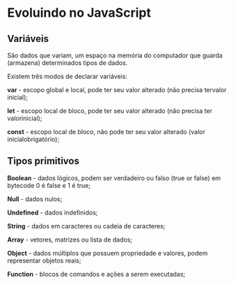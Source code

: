 # Evoluindo no JavaScript

## Variáveis 
São dados que variam, um espaço na memória do computador que guarda (armazena) determinados tipos de dados.

Existem três modos de declarar variáveis:

**var** - escopo global e local, pode ter seu valor alterado (não precisa tervalor inicial);

**let** - escopo local de bloco, pode ter seu valor alterado (não precisa ter valorinicial);

**const** - escopo local de bloco, não pode ter seu valor alterado (valor inicialobrigatório);

## Tipos primitivos

**Boolean** - dados lógicos, podem ser verdadeiro ou falso (true or false) em
bytecode 0 é false e 1 é true;

**Null** - dados nulos;

**Undefined** - dados indefinidos;

**String** - dados em caracteres ou cadeia de caracteres;

**Array** - vetores, matrizes ou lista de dados;

**Object** - dados múltiplos que possuem propriedade e valores, podem representar
objetos reais;
 
**Function** - blocos de comandos e ações a serem executadas;